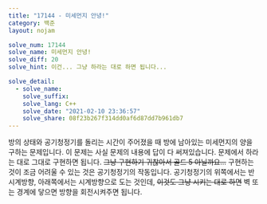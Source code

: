 ```yaml
---
title: "17144 - 미세먼지 안녕!"
category: 백준
layout: nojam

solve_num: 17144
solve_name: 미세먼지 안녕!
solve_diff: 20
solve_hint: 이건... 그냥 하라는 대로 하면 됩니다...

solve_detail:
  - solve_name:
    solve_suffix:
    solve_lang: C++
    solve_date: "2021-02-10 23:36:57"
    solve_share: 08f23b267f314dd0af6d87dd7b961db7
---
```


방의 상태와 공기청정기를 돌리는 시간이 주어졌을 때 방에 남아있는 미세먼지의 양을 구하는 문제입니다. 이 문제는 사실 문제의 내용에 답이 다 써져있습니다. 문제에서 하라는 대로 그대로 구현하면 됩니다. ~~그냥 구현하기 귀찮아서 골드 5 아닐까요...~~ 구현하는 것이 조금 어려울 수 있는 것은 공기청정기의 작동입니다. 공기청정기의 위쪽에서는 반시계방향, 아래쪽에서는 시계방향으로 도는 것인데, ~~이것도 그냥 시키는 대로 하면~~ 벽 또는 경계에 닿으면 방향을 회전시켜주면 됩니다.
